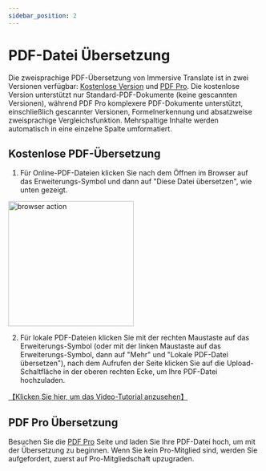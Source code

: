 ```yaml
---
sidebar_position: 2
---
```


# PDF-Datei Übersetzung

Die zweisprachige PDF-Übersetzung von Immersive Translate ist in zwei Versionen verfügbar: [Kostenlose Version](https://app.immersivetranslate.com/file/) und [PDF Pro](https://app.immersivetranslate.com/pdf-pro/). Die kostenlose Version unterstützt nur Standard-PDF-Dokumente (keine gescannten Versionen), während PDF Pro komplexere PDF-Dokumente unterstützt, einschließlich gescannter Versionen, Formelnerkennung und absatzweise zweisprachige Vergleichsfunktion. Mehrspaltige Inhalte werden automatisch in eine einzelne Spalte umformatiert.

## Kostenlose PDF-Übersetzung

1. Für Online-PDF-Dateien klicken Sie nach dem Öffnen im Browser auf das Erweiterungs-Symbol und dann auf "Diese Datei übersetzen", wie unten gezeigt.

<img src="https://s.immersivetranslate.com/static/official-static/assets/browser-pdf.png" alt="browser action" width="250" />

2. Für lokale PDF-Dateien klicken Sie mit der rechten Maustaste auf das Erweiterungs-Symbol (oder mit der linken Maustaste auf das Erweiterungs-Symbol, dann auf "Mehr" und "Lokale PDF-Datei übersetzen"), nach dem Aufrufen der Seite klicken Sie auf die Upload-Schaltfläche in der oberen rechten Ecke, um Ihre PDF-Datei hochzuladen.

[【Klicken Sie hier, um das Video-Tutorial anzusehen】](https://www.bilibili.com/video/BV1HP411z7Qi/?)

## PDF Pro Übersetzung

Besuchen Sie die [PDF Pro](https://app.immersivetranslate.com/pdf-pro/) Seite und laden Sie Ihre PDF-Datei hoch, um mit der Übersetzung zu beginnen. Wenn Sie kein Pro-Mitglied sind, werden Sie aufgefordert, zuerst auf Pro-Mitgliedschaft upzugraden.
